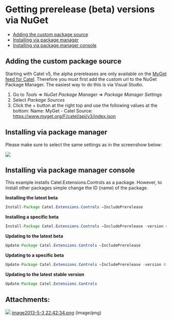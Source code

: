 # Getting prerelease (beta) versions via NuGet

-   [Adding the custom package source](#Gettingprerelease(beta)versionsviaNuGet-Addingthecustompackagesource)
-   [Installing via package manager](#Gettingprerelease(beta)versionsviaNuGet-Installingviapackagemanager)
-   [Installing via package manager console](#Gettingprerelease(beta)versionsviaNuGet-Installingviapackagemanagerconsole)

## Adding the custom package source

Starting with Catel v5, the alpha prereleases are only available on the [MyGet feed for Catel](https://www.myget.org/feed/Packages/catel). Therefore you must first add the custom url to the NuGet Package Manager. The easiest way to do this is via Visual Studio.

1.  Go to *Tools* =\> *NuGet Package Manager* =\> *Package Manager Settings*
2.  Select *Package Sources*
3.  Click the + button at the right top and use the following values at the bottom:
    Name: MyGet - Catel
    Source: <https://www.myget.org/F/catel/api/v3/index.json>

## Installing via package manager

Please make sure to select the same settings as in the screenshow below:

![](attachments/622628/5013505.png)

## Installing via package manager console

This example installs Catel.Extensions.Controls as a package. However, to install other packages simple change the ID (name) of the package.

**Installing the latest beta**

``` {.java data-syntaxhighlighter-params="brush: java; gutter: false; theme: Confluence" data-theme="Confluence" style="brush: java; gutter: false; theme: Confluence"}
Install-Package Catel.Extensions.Controls –IncludePrerelease
```

**Installing a specific beta**

``` {.java data-syntaxhighlighter-params="brush: java; gutter: false; theme: Confluence" data-theme="Confluence" style="brush: java; gutter: false; theme: Confluence"}
Install-Package Catel.Extensions.Controls –IncludePrerelease -version 4.0.0-unstable0532
```

**Updating to the latest beta**

``` {.java data-syntaxhighlighter-params="brush: java; gutter: false; theme: Confluence" data-theme="Confluence" style="brush: java; gutter: false; theme: Confluence"}
Update-Package Catel.Extensions.Controls –IncludePrerelease
```

**Updating to a specific beta**

``` {.java data-syntaxhighlighter-params="brush: java; gutter: false; theme: Confluence" data-theme="Confluence" style="brush: java; gutter: false; theme: Confluence"}
Update-Package Catel.Extensions.Controls –IncludePrerelease -version 4.0.0-unstable0532
```

**Updating to the latest stable version**

``` {.java data-syntaxhighlighter-params="brush: java; gutter: false; theme: Confluence" data-theme="Confluence" style="brush: java; gutter: false; theme: Confluence"}
Update-Package Catel.Extensions.Controls
```

## Attachments:

![](images/icons/bullet_blue.gif) [image2013-5-3 22:42:34.png](attachments/622628/5013505.png) (image/png)


